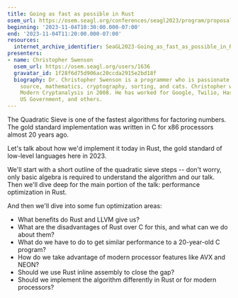 ```yaml
---
title: Going as fast as possible in Rust
osem_url: https://osem.seagl.org/conferences/seagl2023/program/proposals/940
beginning: '2023-11-04T10:30:00.000-07:00'
end: '2023-11-04T11:20:00.000-07:00'
resources:
  internet_archive_identifier: SeaGL2023-Going_as_fast_as_possible_in_Rust
presenters:
- name: Christopher Swenson
  osem_url: https://osem.seagl.org/users/1636
  gravatar_id: 1f28f6d75d906ac20ccda2915e2bd18f
  biography: Dr. Christopher Swenson is a programmer who is passionate about open
    source, mathematics, cryptography, sorting, and cats. Christopher wrote the book
    Modern Cryptanalysis in 2008. He has worked for Google, Twilio, HashiCorp, the
    US Government, and others.
---
```


The Quadratic Sieve is one of the fastest algorithms for factoring numbers. The gold standard implementation was written in C for x86 processors almost 20 years ago.

Let's talk about how we'd implement it today in Rust, the gold standard of low-level languages here in 2023.

We'll start with a short outline of the quadratic sieve steps -- don't worry, only basic algebra is required to understand the algorithm and our talk. Then we'll dive deep for the main portion of the talk: performance optimization in Rust.

And then we'll dive into some fun optimization areas:

  * What benefits do Rust and LLVM give us?
  * What are the disadvantages of Rust over C for this, and what can we do about them?
  * What do we have to do to get similar performance to a 20-year-old C program?
  * How do we take advantage of modern processor features like AVX and NEON?
  * Should we use Rust inline assembly to close the gap?
  * Should we implement the algorithm differently in Rust or for modern processors?

